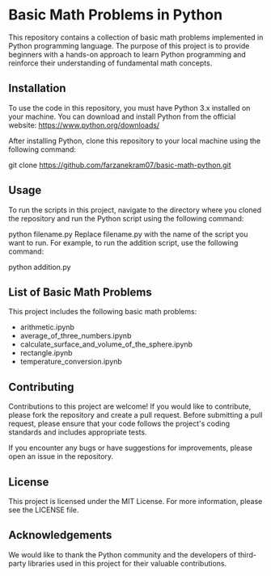 # Basic Math Problems in Python
This repository contains a collection of basic math problems implemented in Python programming language. The purpose of this project is to provide beginners with a hands-on approach to learn Python programming and reinforce their understanding of fundamental math concepts.

## Installation
To use the code in this repository, you must have Python 3.x installed on your machine. You can download and install Python from the official website: https://www.python.org/downloads/

After installing Python, clone this repository to your local machine using the following command:


git clone https://github.com/farzanekram07/basic-math-python.git

## Usage
To run the scripts in this project, navigate to the directory where you cloned the repository and run the Python script using the following command:

python filename.py
Replace filename.py with the name of the script you want to run. For example, to run the addition script, use the following command:

python addition.py

## List of Basic Math Problems
This project includes the following basic math problems:
- arithmetic.ipynb 
- average_of_three_numbers.ipynb 
- calculate_surface_and_volume_of_the_sphere.ipynb 
- rectangle.ipynb 
- temperature_conversion.ipynb 


## Contributing
Contributions to this project are welcome! If you would like to contribute, please fork the repository and create a pull request. Before submitting a pull request, please ensure that your code follows the project's coding standards and includes appropriate tests.

If you encounter any bugs or have suggestions for improvements, please open an issue in the repository.

## License
This project is licensed under the MIT License. For more information, please see the LICENSE file.

## Acknowledgements
We would like to thank the Python community and the developers of third-party libraries used in this project for their valuable contributions.
